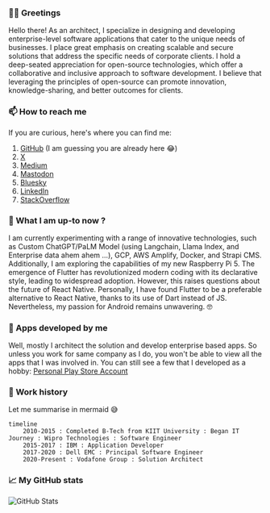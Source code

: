 
### 🤝🏻 Greetings

Hello there! As an architect, I specialize in designing and developing enterprise-level software applications that cater to the unique needs of businesses. I place great emphasis on creating scalable and secure solutions that address the specific needs of corporate clients. I hold a deep-seated appreciation for open-source technologies, which offer a collaborative and inclusive approach to software development. I believe that leveraging the principles of open-source can promote innovation, knowledge-sharing, and better outcomes for clients.

### 📫 How to reach me
If you are curious, here's where you can find me:

 1. [GitHub](https://github.com/sumitsahoo) (I am guessing you are already here 😂)
 2. [X](https://x.com/sumitsahoo)
 3. [Medium](https://medium.com/@sumitsahoo)
 4. <a rel="me" href="https://mastodon.social/@sumitsahoo">Mastodon</a>
 5. [Bluesky](https://bsky.app/profile/sumitsahoo.bsky.social)
 6. [LinkedIn](https://www.linkedin.com/in/sumit-sahoo)
 7. [StackOverflow](https://stackoverflow.com/users/1293601/sumit-sahoo)
 
### 🔭 What I am up-to now ?
I am currently experimenting with a range of innovative technologies, such as Custom ChatGPT/PaLM Model (using Langchain, Llama Index, and Enterprise data ahem ahem ...), GCP, AWS Amplify, Docker, and Strapi CMS. Additionally, I am exploring the capabilities of my new Raspberry Pi 5. The emergence of Flutter has revolutionized modern coding with its declarative style, leading to widespread adoption. However, this raises questions about the future of React Native. Personally, I have found Flutter to be a preferable alternative to React Native, thanks to its use of Dart instead of JS. Nevertheless, my passion for Android remains unwavering. 🤓

### 📱 Apps developed by me
Well, mostly I architect the solution and develop enterprise based apps. So unless you work for same company as I do, you won't be able to view all the apps that I was involved in. You can still see a few that I developed as a hobby:  [Personal Play Store Account](https://play.google.com/store/apps/developer?id=Sumit%20Sahoo)

### 💼 Work history

Let me summarise in mermaid 😅

```mermaid
timeline
    2010-2015 : Completed B-Tech from KIIT University : Began IT Journey : Wipro Technologies : Software Engineer
    2015-2017 : IBM : Application Developer
    2017-2020 : Dell EMC : Principal Software Engineer
    2020-Present : Vodafone Group : Solution Architect
```

### 📈 My GitHub stats
![GitHub Stats](https://github-readme-stats.vercel.app/api?username=sumitsahoo&show_owner=false&rank_icon=github)
